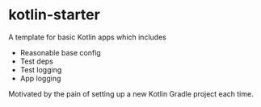 # kotlin-starter

A template for basic Kotlin apps which includes
- Reasonable base config
- Test deps
- Test logging
- App logging

Motivated by the pain of setting up a new Kotlin Gradle project each time.
